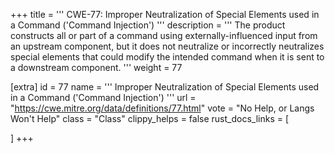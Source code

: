 +++
title = '''
CWE-77: Improper Neutralization of Special Elements used in a Command ('Command Injection')
'''
description	= '''
The product constructs all or part of a command using externally-influenced input from an upstream component, but it does not neutralize or incorrectly neutralizes special elements that could modify the intended command when it is sent to a downstream component.
'''
weight = 77

[extra]
id = 77
name = '''
Improper Neutralization of Special Elements used in a Command ('Command Injection')
'''
url = "https://cwe.mitre.org/data/definitions/77.html"
vote = "No Help, or Langs Won't Help"
class = "Class"
clippy_helps = false
rust_docs_links = [
	
]
+++
